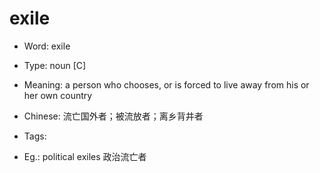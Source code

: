 # exile

- Word: exile

- Type: noun [C]
- Meaning: a person who chooses, or is forced to live away from his or her own country
- Chinese: 流亡国外者；被流放者；离乡背井者
- Tags: 
- Eg.: political exiles 政治流亡者

